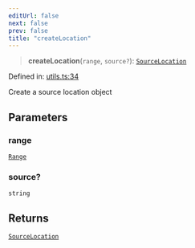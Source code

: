 ```yaml
---
editUrl: false
next: false
prev: false
title: "createLocation"
---
```


> **createLocation**(`range`, `source?`): [`SourceLocation`](/api/ast/interfaces/sourcelocation/)

Defined in: [utils.ts:34](https://github.com/rcs-agents/rcs-lang/blob/dae76e6aa05b4d372009b015248dbcb36c5ae675/packages/ast/src/utils.ts#L34)

Create a source location object

## Parameters

### range

[`Range`](/api/ast/interfaces/range/)

### source?

`string`

## Returns

[`SourceLocation`](/api/ast/interfaces/sourcelocation/)
